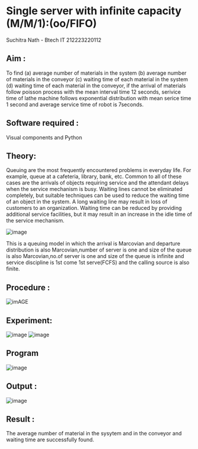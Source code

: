 # Single server with infinite capacity (M/M/1):(oo/FIFO)
Suchitra Nath - Btech IT 
212223220112
## Aim :
To find (a) average number of materials in the system (b) average number of materials in the conveyor (c) waiting time of each material in the system (d) waiting time of each material in the conveyor, if the arrival  of materials follow poisson process with the mean interval time 12 seconds, serivice time of lathe machine follows exponential distribution with mean serice time 1 second and average service time of robot is 7seconds.

## Software required :
Visual components and Python

## Theory:
Queuing are the most frequently encountered problems in everyday life. For example, queue at a cafeteria, library, bank, etc. Common to all of these cases are the arrivals of objects requiring service and the attendant delays when the service mechanism is busy. Waiting lines cannot be eliminated completely, but suitable techniques can be used to reduce the waiting time of an object in the system. A long waiting line may result in loss of customers to an organization. Waiting time can be reduced by providing additional service facilities, but it may result in an increase in the idle time of the service mechanism.

![image](1.png)

This is a queuing model in which the arrival is Marcovian and departure distribution is also Marcovian,number of server is one and size of the queue is also Marcovian,no.of server is one and size of the queue is infinite and service discipline is 1st come 1st serve(FCFS) and the calling source is also finite.

## Procedure :

![imAGE](2.png)



## Experiment:
![image](https://github.com/suchitranath/Single-server-infinite-capacity---Markov-Model/assets/145742631/230e8f0f-4315-4b28-bc52-6c3ce0ec6f01)
![image](https://github.com/suchitranath/Single-server-infinite-capacity---Markov-Model/assets/145742631/c35ad44a-ebf0-4a4d-b71a-c09d6b621aab)


 
## Program
![image](https://github.com/ramjan1729/Single-server-infinite-capacity---Markov-Model/assets/103921593/5f1fd58d-5929-4c51-89ea-4cef009e5bad)

## Output :
![image](https://github.com/suchitranath/Single-server-infinite-capacity---Markov-Model/assets/145742631/2581c666-3d22-45e7-b08b-b2d18b25fb1e)

## Result :
The average number of material in the sysytem and in the conveyor and waiting time are successfully found.
